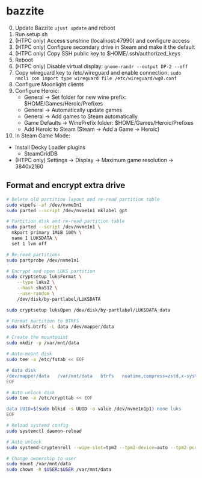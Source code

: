 # bazzite
0. Update Bazzite `ujust update` and reboot
1. Run setup.sh
2. (HTPC only) Access sunshine (localhost:47990) and configure access
3. (HTPC only) Configure secondary drive in Steam and make it the default
4. (HTPC only) Copy SSH public key to $HOME/.ssh/authorized_keys
5. Reboot
6. (HTPC only) Disable virtual display: `gnome-randr --output DP-2 --off`
7. Copy wireguard key to /etc/wireguard and enable connection: `sudo nmcli con import type wireguard file /etc/wireguard/wg0.conf`
8. Configure Moonlight clients
9. Configure Heroic:
   * General -> Set folder for new wine prefix: $HOME/Games/Heroic/Prefixes
   * General -> Automatically update games
   * General -> Add games to Steam automatically
   * Game Defaults -> WinePrefix folder: $HOME/Games/Heroic/Prefixes
   * Add Heroic to Steam (Steam -> Add a Game -> Heroic)
10. In Steam Game Mode:
   * Install Decky Loader plugins
      * SteamGridDB
   * (HTPC only) Settings -> Display -> Maximum game resolution -> 3840x2160

## Format and encrypt extra drive
```bash
# Delete old partition layout and re-read partition table
sudo wipefs -af /dev/nvme1n1
sudo parted --script /dev/nvme1n1 mklabel gpt

# Partition disk and re-read partition table
sudo parted --script /dev/nvme1n1 \
  mkpart primary 1MiB 100% \
  name 1 LUKSDATA \
  set 1 lvm off

# Re-read partitions
sudo partprobe /dev/nvme1n1

# Encrypt and open LUKS partition
sudo cryptsetup luksFormat \
    --type luks2 \
    --hash sha512 \
    --use-random \
    /dev/disk/by-partlabel/LUKSDATA

sudo cryptsetup luksOpen /dev/disk/by-partlabel/LUKSDATA data

# Format partition to BTRFS
sudo mkfs.btrfs -L data /dev/mapper/data

# Create the mountpoint
sudo mkdir -p /var/mnt/data

# Auto-mount disk
sudo tee -a /etc/fstab << EOF

# data disk
/dev/mapper/data   /var/mnt/data   btrfs   noatime,compress=zstd,x-systemd.requires=systemd-cryptsetup@data.service 0 0
EOF

# Auto unlock disk
sudo tee -a /etc/crypttab << EOF

data UUID=$(sudo blkid -s UUID -o value /dev/nvme1n1p1) none luks
EOF

# Reload systemd config
sudo systemctl daemon-reload

# Auto unlock
sudo systemd-cryptenroll --wipe-slot=tpm2 --tpm2-device=auto --tpm2-pcrs=7+14 /dev/nvme1n1p1

# Change ownership to user
sudo mount /var/mnt/data
sudo chown -R $USER:$USER /var/mnt/data
```